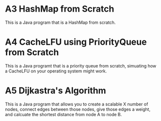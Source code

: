 # A3 HashMap from Scratch
This is a Java program that is a HashMap from scratch.

# A4 CacheLFU using PriorityQueue from Scratch
This is a Java programt that is a priority queue from scratch, simuating how a CacheLFU on your operating system might work.

# A5 Dijkastra's Algorithm

This is a Java program that allows you to create a scalable X number of nodes, connect edges between those nodes, give those edges a weight, and calcuate the shortest distance from node A to node B.
